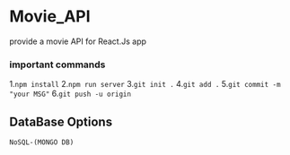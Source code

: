 # Movie_API
provide a movie API for React.Js app

### important commands 

1.`npm install`
2.`npm run server`
3.`git init .`
4.`git add .`
5.`git commit -m "your MSG"`
6.`git push -u origin`

## DataBase Options

    NoSQL-(MONGO DB)